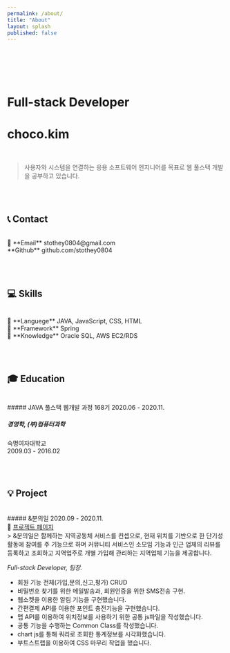 ```yaml
---
permalink: /about/
title: "About"
layout: splash
published: false
---
```


<br><br><br><br>

# Full-stack Developer
# choco.kim

<br>

> 사용자와 시스템을 연결하는 응용 소프트웨어 엔지니어를 목표로 웹 풀스택 개발을 공부하고 있습니다.

<br><br>

## 📞 Contact
<br>
📧 **Email**   stothey0804@gmail.com<br>
<i class="fab fa-github"></i> **Github**  github.com/stothey0804<br>

<br><br>

## 💻 Skills
<br>
📖 **Languege**    JAVA, JavaScript, CSS, HTML<br>
🔨 **Framework**   Spring<br>
🧠 **Knowledge**   Oracle SQL, AWS EC2/RDS<br>

<br><br>

## 🎓 Education
<br>
##### JAVA 풀스택 웹개발 과정 168기
2020.06 - 2020.11.

##### 경영학, (부)컴퓨터과학
숙명여자대학교 <br>
2009.03 - 2016.02

<br><br>

## 💡 Project
<br>
##### &분의일
2020.09 - 2020.11.<br>
🔗 <a href="http://stothey0804.github.io/project">프로젝트 페이지</a>
<br>
> &분의일은 함께하는 지역공동체 서비스를 컨셉으로, 현재 위치를 기반으로 한 단기성 활동에 참여를 주 기능으로 하며 커뮤니티 서비스인 소모임 기능과 인근 업체의 리뷰를 등록하고 조회하고 지역업주로 개별 가입해 관리하는 지역업체 기능을 제공합니다.
<br>

_Full-stack Developer, 팀장._

- 회원 기능 전체(가입,문의,신고,평가) CRUD
- 비밀번호 찾기를 위한 메일발송과, 회원인증을 위한 SMS전송 구현.
- 웹소켓을 이용한 알림 기능을 구현했습니다.
- 간편결제 API를 이용한 포인트 충전기능을 구현했습니다.
- 맵 API를 이용하여 위치정보를 사용하기 위한 공통 js파일을 작성했습니다.
- 공통 기능을 수행하는 Common Class를 작성했습니다.
- chart js를 통해 쿼리로 조회한 통계정보를 시각화했습니다.
- 부트스트랩을 이용하여 CSS 마무리 작업을 했습니다.
